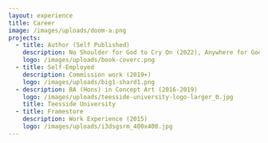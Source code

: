 ```yaml
---
layout: experience
title: Career
image: /images/uploads/doom-a.png
projects:
  - title: Author (Self Published)
    description: No Shoulder for God to Cry On (2022), Anywhere for God to Hide (2023)
    logo: /images/uploads/book-coverc.png
  - title: Self-Employed
    description: Commission work (2019+)
    logo: /images/uploads/big1-shard1.png
  - description: BA (Hons) in Concept Art (2016-2019)
    logo: /images/uploads/teesside-university-logo-larger_0.jpg
    title: Teesside University
  - title: Framestore
    description: Work Experience (2015)
    logo: /images/uploads/i3dsgsrm_400x400.jpg
---
```

